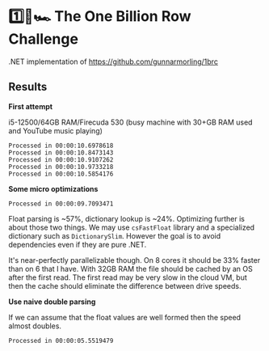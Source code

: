 # 1️⃣🐝🏎️ The One Billion Row Challenge

.NET implementation of https://github.com/gunnarmorling/1brc


## Results

**First attempt**

i5-12500/64GB RAM/Firecuda 530 (busy machine with 30+GB RAM used and YouTube music playing)

```
Processed in 00:00:10.6978618
Processed in 00:00:10.8473143
Processed in 00:00:10.9107262
Processed in 00:00:10.9733218
Processed in 00:00:10.5854176
```

**Some micro optimizations**

```
Processed in 00:00:09.7093471
```

Float parsing is ~57%, dictionary lookup is ~24%. Optimizing further is about those two things. We may use `csFastFloat` library and a specialized dictionary such as `DictionarySlim`. However the goal is to avoid dependencies even if they are pure .NET.

It's near-perfectly parallelizable though. On 8 cores it should be 33% faster than on 6 that I have. With 32GB RAM the file should be cached by an OS after the first read. The first read may be very slow in the cloud VM, but then the cache should eliminate the difference between drive speeds.


**Use naive double parsing**

If we can assume that the float values are well formed then the speed almost doubles.

```
Processed in 00:00:05.5519479
```